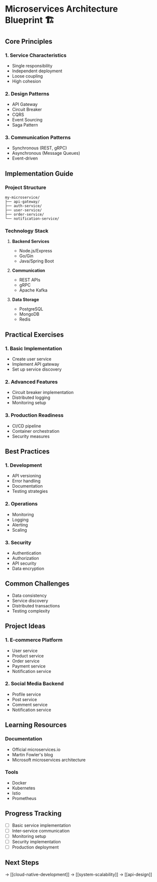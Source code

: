 # Microservices Architecture Blueprint 🏗️

## Core Principles

### 1. Service Characteristics

- Single responsibility
- Independent deployment
- Loose coupling
- High cohesion

### 2. Design Patterns

- API Gateway
- Circuit Breaker
- CQRS
- Event Sourcing
- Saga Pattern

### 3. Communication Patterns

- Synchronous (REST, gRPC)
- Asynchronous (Message Queues)
- Event-driven

## Implementation Guide

### Project Structure

```
my-microservice/
├── api-gateway/
├── auth-service/
├── user-service/
├── order-service/
└── notification-service/
```

### Technology Stack

1. **Backend Services**

   - Node.js/Express
   - Go/Gin
   - Java/Spring Boot

2. **Communication**

   - REST APIs
   - gRPC
   - Apache Kafka

3. **Data Storage**
   - PostgreSQL
   - MongoDB
   - Redis

## Practical Exercises

### 1. Basic Implementation

- Create user service
- Implement API gateway
- Set up service discovery

### 2. Advanced Features

- Circuit breaker implementation
- Distributed logging
- Monitoring setup

### 3. Production Readiness

- CI/CD pipeline
- Container orchestration
- Security measures

## Best Practices

### 1. Development

- API versioning
- Error handling
- Documentation
- Testing strategies

### 2. Operations

- Monitoring
- Logging
- Alerting
- Scaling

### 3. Security

- Authentication
- Authorization
- API security
- Data encryption

## Common Challenges

- Data consistency
- Service discovery
- Distributed transactions
- Testing complexity

## Project Ideas

### 1. E-commerce Platform

- User service
- Product service
- Order service
- Payment service
- Notification service

### 2. Social Media Backend

- Profile service
- Post service
- Comment service
- Notification service

## Learning Resources

### Documentation

- Official microservices.io
- Martin Fowler's blog
- Microsoft microservices architecture

### Tools

- Docker
- Kubernetes
- Istio
- Prometheus

## Progress Tracking

- [ ] Basic service implementation
- [ ] Inter-service communication
- [ ] Monitoring setup
- [ ] Security implementation
- [ ] Production deployment

## Next Steps

→ [[cloud-native-development]]
→ [[system-scalability]]
→ [[api-design]]
